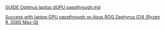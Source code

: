 

[GUIDE Optimus laptop dGPU passthrough.md](https://gist.github.com/Misairu-G/616f7b2756c488148b7309addc940b28)


[Success with laptop GPU passthrough on Asus ROG Zephyrus G14 (Ryzen 9, 2060 Max-Q)](https://www.reddit.com/r/VFIO/comments/hx5j8q/success_with_laptop_gpu_passthrough_on_asus_rog)

